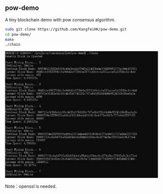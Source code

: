 
## pow-demo

A tiny blockchain demo with pow consensus algorithm.

```bash
sudo git clone https://github.com/KangfeiHK/pow-demo.git
cd pow-demo/
make
./chain
```

![](Sample.png)

Note：openssl is needed.
